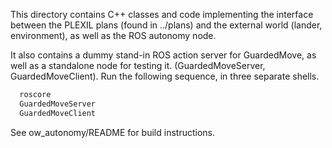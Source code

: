 This directory contains C++ classes and code implementing the interface between
the PLEXIL plans (found in ../plans) and the external world (lander,
environment), as well as the ROS autonomy node.

It also contains a dummy stand-in ROS action server for GuardedMove, as well as
a standalone node for testing it.  (GuardedMoveServer, GuardedMoveClient).  Run
the following sequence, in three separate shells.


```bash
  roscore
  GuardedMoveServer
  GuardedMoveClient
  ```

See ow_autonomy/README for build instructions.
